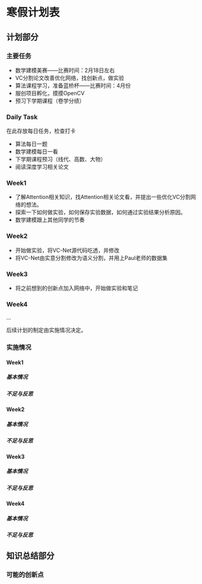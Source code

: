 # 寒假计划表
## 计划部分
### 主要任务
- 数学建模美赛——比赛时间：2月18日左右
- VC分割论文改善优化网络，找创新点，做实验
- 算法课程学习，准备蓝桥杯——比赛时间：4月份
- 服创项目孵化，摸摸OpenCV
- 预习下学期课程（卷学分绩）

### Daily Task
在此存放每日任务，检查打卡
- 算法每日一题
- 数学建模每日一看
- 下学期课程预习（线代、高数、大物）
- 阅读深度学习相关论文

### Week1
- 了解Attention相关知识，找Attention相关论文看，并提出一些优化VC分割网络的想法。
- 探索一下如何做实验，如何保存实验数据，如何通过实验结果分析原因。
- 数学建模跟上其他同学的节奏

### Week2
- 开始做实验，将VC-Net源代码吃透，并修改
- 将VC-Net由实意分割修改为语义分割，并用上Paul老师的数据集

### Week3
- 将之前想到的创新点加入网络中，开始做实验和笔记



### Week4
...

后续计划的制定由实施情况决定。

### 实施情况
#### Week1
##### 基本情况

##### 不足与反思

#### Week2
##### 基本情况

##### 不足与反思

#### Week3
##### 基本情况

##### 不足与反思

#### Week4
##### 基本情况

##### 不足与反思

## 知识总结部分
### 可能的创新点
